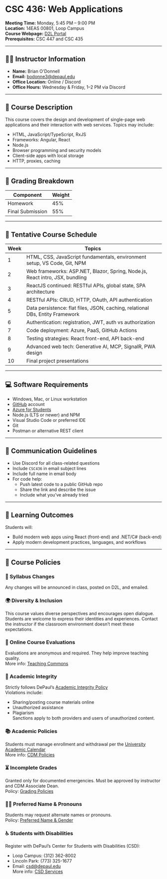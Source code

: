 # CSC 436: Web Applications  
**Meeting Time:** Monday, 5:45 PM – 9:00 PM  
**Location:** 14EAS 00801, Loop Campus  
**Course Webpage:** [D2L Portal](https://d2l.depaul.edu)  
**Prerequisites:** CSC 447 and CSC 435  

---

## 👨‍🏫 Instructor Information  
- **Name:** Brian O'Donnell  
- **Email:** bodonne3@depaul.edu  
- **Office Location:** Online / Discord  
- **Office Hours:** Wednesday & Friday, 1–2 PM via Discord  

---

## 📘 Course Description  
This course covers the design and development of single-page web applications and their interaction with web services. Topics may include:
- HTML, JavaScript/TypeScript, RxJS  
- Frameworks: Angular, React  
- Node.js  
- Browser programming and security models  
- Client-side apps with local storage  
- HTTP, proxies, caching  

---

## 🧮 Grading Breakdown  
| Component         | Weight |
|------------------|--------|
| Homework         | 45%    |
| Final Submission | 55%    |

---

## 📅 Tentative Course Schedule

| Week | Topics |
|------|--------|
| 1 | HTML, CSS, JavaScript fundamentals, environment setup, VS Code, Git, NPM |
| 2 | Web frameworks: ASP.NET, Blazor, Spring, Node.js, React intro, JSX, bundling |
| 3 | ReactJS continued: RESTful APIs, global state, SPA architecture |
| 4 | RESTful APIs: CRUD, HTTP, OAuth, API authentication |
| 5 | Data persistence: flat files, JSON, caching, relational DBs, Entity Framework |
| 6 | Authentication: registration, JWT, auth vs authorization |
| 7 | Code deployment: Azure, PaaS, GitHub Actions |
| 8 | Testing strategies: React front-end, API back-end |
| 9 | Advanced web tech: Generative AI, MCP, SignalR, PWA design |
| 10 | Final project presentations |

---

## 💻 Software Requirements  
- Windows, Mac, or Linux workstation  
- [GitHub](https://github.com) account  
- [Azure for Students](https://azure.microsoft.com/en-us/free/students/)  
- Node.js (LTS or newer) and NPM  
- Visual Studio Code or preferred IDE  
- Git  
- Postman or alternative REST client  

---

## 📢 Communication Guidelines  
- Use Discord for all class-related questions  
- Include `CSC436` in email subject lines  
- Include full name in email body  
- For code help:  
  - Push latest code to a public GitHub repo  
  - Share the link and describe the issue  
  - Include what you’ve already tried  

---

## 🎯 Learning Outcomes  
Students will:
- Build modern web apps using React (front-end) and .NET/C# (back-end)  
- Apply modern development practices, languages, and workflows  

---

## 📜 Course Policies

### 🔄 Syllabus Changes  
Any changes will be announced in class, posted on D2L, and emailed.

### 🌍 Diversity & Inclusion  
This course values diverse perspectives and encourages open dialogue. Students are welcome to express their identities and experiences. Contact the instructor if the classroom environment doesn’t meet these expectations.

### 📝 Online Course Evaluations  
Evaluations are anonymous and required. They help improve teaching quality.  
More info: [Teaching Commons](https://resources.depaul.edu/teaching-commons/teaching/Pages/online-teaching-evaluations.aspx)

### 🧠 Academic Integrity  
Strictly follows DePaul’s [Academic Integrity Policy](https://resources.depaul.edu/teaching-commons/teaching/academic-integrity/Pages/default.aspx)  
Violations include:
- Sharing/posting course materials online  
- Unauthorized assistance  
- Plagiarism  
Sanctions apply to both providers and users of unauthorized content.

### 📚 Academic Policies  
Students must manage enrollment and withdrawal per the [University Academic Calendar](https://academics.depaul.edu/calendar/Pages/default.aspx)  
More info: [CDM Policies](http://www.cdm.depaul.edu/Current%20Students/Pages/PoliciesandProcedures.aspx)

### ⏳ Incomplete Grades  
Granted only for documented emergencies. Must be approved by instructor and CDM Associate Dean.  
Policy: [Grading Policies](http://www.cdm.depaul.edu/Current%20Students/Pages/Grading-Policies.aspx)

### 🏳️‍🌈 Preferred Name & Pronouns  
Students may request alternate names or pronouns.  
Policy: [Preferred Name & Gender](http://policies.depaul.edu/policy/policy.aspx?pid=332)

### ♿ Students with Disabilities  
Register with DePaul’s Center for Students with Disabilities (CSD):  
- Loop Campus: (312) 362-8002  
- Lincoln Park: (773) 325-1677  
- Email: csd@depaul.edu  
More info: [CSD Services](https://offices.depaul.edu/student-affairs/about/departments/Pages/csd.aspx)
